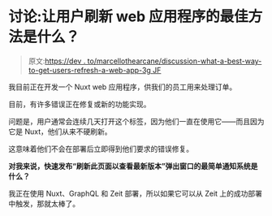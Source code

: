 # 讨论:让用户刷新 web 应用程序的最佳方法是什么？

> 原文:[https://dev . to/marcellothearcane/discussion-what-a-best-way-to-get-users-refresh-a-web-app-3g JF](https://dev.to/marcellothearcane/discussion-what-is-the-best-way-to-get-users-to-refresh-a-web-app-3gjf)

我目前正在开发一个 Nuxt web 应用程序，供我们的员工用来处理订单。

目前，有许多错误正在修复或新的功能实现。

问题是，用户通常会连续几天打开这个标签，因为他们一直在使用它——而且因为它是 Nuxt，他们从来不硬刷新。

这意味着他们不会在部署后立即得到他们要求的错误修复。

**对我来说，快速发布“刷新此页面以查看最新版本”弹出窗口的最简单通知系统是什么？**

我正在使用 Nuxt、GraphQL 和 Zeit 部署，所以如果它可以从 Zeit 上的成功部署中触发，那就太棒了。